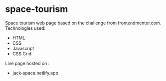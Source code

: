 # space-tourism

Space tourism web page based on the challenge from frontendmentor.com. 
Technologies used: 
  - HTML
  - CSS
  - Javascript
  - CSS Grid
 
 Live page hosted on :
 
  - jack-space.netlify.app

